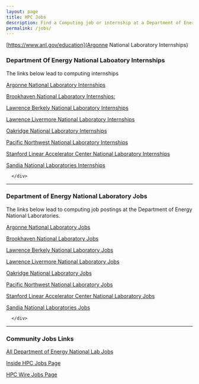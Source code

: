 ```yaml
---
layout: page
title: HPC Jobs
description: Find a Computing job or internship at a Department of Energy National Laboratory. 
permalink: /jobs/
---
```


[https://www.anl.gov/education](Argonne National Laboratory Internships)

   
   <div class="mb-4">
      <h3 class="mb-0">Department Of Energy National Laboatory Internships</h3>
      <p class="m-0">The links below lead to computing internships</p>
        <div class="mt-4">
         <p>
               <a href="https://www.anl.gov/education" target="_blank">Argonne National Laboratory Internships</a>
         </p>
         <p>
            <a href="https://www.bnl.gov/education/college-students.php" target="_blank">Brookhaven National Laboratory Internships: </a>
         </p>
         <p>
            <a href="https://education.lbl.gov/internships/" target="_blank">Lawrence Berkely National Laboratory Internships</a>
         </p>
         <p>
            <a href="https://www.llnl.gov/join-our-team/careers/find-your-job/internship" target="_blank">Lawrence Livermore National Laboratory Internships</a>
         </p>
         <p>
            <a href="https://education.ornl.gov" target="_blank" >Oakridge National Laboratory Internships</a>
         </p>
         <p>
            <a href="https://www.pnnl.gov/internships" target="_blank">Pacific Northwest National Laboratory Internships</a>
         </p>
         <p> 
            <a href="https://careers.slac.stanford.edu/jobs-slac/educational-and-outreach-programs" target="_blank">Stanford Linear Accelerator Center National Laboratory Internships</a>
         </p>
         <p>
            <a href="https://www.sandia.gov/careers/career-possibilities/students-and-postdocs/internships-co-ops/"
               target="_blank">Sandia National Laboratories Internships</a>
         </p>
         
         
      
      </div>  
   </div>

   <hr>
   
   <div class="mb-4">
      <h3 class="mb-0">Department of Energy National Laboratory Jobs</h3>
      <p class="m-0">The links below lead to computing job postings at the Department of Energy National Laboratories.</p>
      <div class="mt-4">
         <p>
            <a href="https://www.anl.gov/cels/careers-in-computing" target="_blank">Argonne National Laboratory Jobs</a>
         </p>
         <p> 
            <a href="https://jobs.bnl.gov/search-jobs/" target="_blank">Brookhaven National Laboratory Jobs</a>
         </p>
         <p>
            <a href="https://cs.lbl.gov/careers/" target="_blank">Lawrence Berkely National Laboratory Jobs</a>
         </p>
         <p>
            <a href="https://computing.llnl.gov/careers" target="_blank">Lawrence Livermore National Laboratory Jobs</a>
         </p>
         <p>
            <a href="https://jobs.ornl.gov/go/Computational-Sciences-Jobs/4534300/" target="_blank">Oakridge National Laboratory Jobs</a>
         </p>
          <p> 
            <a href="https://careers.pnnl.gov" target="_blank">Pacific Northwest National Laboratory Jobs</a>
         </p>
         <p>
            <a href="https://careers.slac.stanford.edu" target="_blank">Stanford Linear Accelerator Center National Laboratory Jobs</a>
         </p>
         <p>
            <a href="https://www.sandia.gov/careers/career-possibilities/career-opportunities/computer-science/" target="_blank">Sandia National Laboratories Jobs</a>
         </p>
         
      </div>
   </div>

   <hr>

   <div class="mb-4">
      <h3 class="mb-0">Community Jobs Links</h3>
      <div class="mt-4">
         <p>
             <a href="https://www.energy.gov/jobs-national-labs" target="_blank">All Department of Energy National Lab Jobs</a>
            </p>
         <p>
            <a href="https://insidehpc.com/jobs/" target="_blank">Inside HPC Jobs Page</a>
         </p>
         <p> 
            <a href="https://jobs.hpcwire.com" target="_blank">HPC Wire Jobs Page</a>
         </p>
      </div>
   </div>
